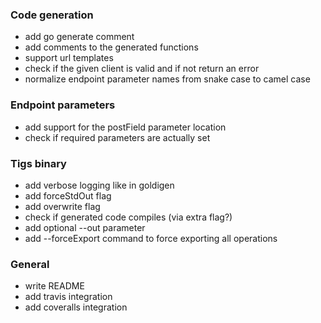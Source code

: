 ### Code generation
* add go generate comment
* add comments to the generated functions
* support url templates
* check if the given client is valid and if not return an error
* normalize endpoint parameter names from snake case to camel case

### Endpoint parameters
* add support for the postField parameter location
* check if required parameters are actually set

### Tigs binary
* add verbose logging like in goldigen
* add forceStdOut flag
* add overwrite flag
* check if generated code compiles (via extra flag?)
* add optional --out parameter
* add --forceExport command to force exporting all operations

### General
* write README
* add travis integration
* add coveralls integration
